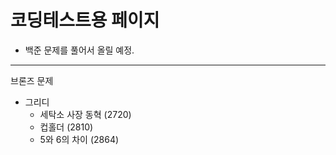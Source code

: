 # 코딩테스트용 페이지 
- 백준 문제를 풀어서 올릴 예정.

----

브론즈 문제
- 그리디 
  - 세탁소 사장 동혁 (2720)
  - 컵홀더 (2810)
  - 5와 6의 차이 (2864)